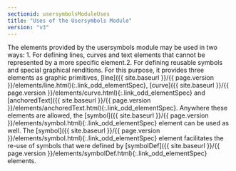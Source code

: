 ```yaml
---
sectionid: usersymbolsModuleUses
title: "Uses of the Usersymbols Module"
version: "v3"
---
```




 The elements provided by the usersymbols module may be used in two ways: 1. For defining lines, curves and text elements that cannot be represented by a more
specific element.2. For defining reusable symbols and special graphical renditions.
For this purpose, it provides three elements as graphic primitives, [line]({{ site.baseurl }}/{{ page.version }}/elements/line.html){:.link_odd_elementSpec}, [curve]({{ site.baseurl }}/{{ page.version }}/elements/curve.html){:.link_odd_elementSpec} and [anchoredText]({{ site.baseurl }}/{{ page.version }}/elements/anchoredText.html){:.link_odd_elementSpec}. Anywhere
these elements are allowed, the [symbol]({{ site.baseurl }}/{{ page.version }}/elements/symbol.html){:.link_odd_elementSpec} element can be used as well. The
[symbol]({{ site.baseurl }}/{{ page.version }}/elements/symbol.html){:.link_odd_elementSpec} element facilitates the re-use of symbols that were defined by
[symbolDef]({{ site.baseurl }}/{{ page.version }}/elements/symbolDef.html){:.link_odd_elementSpec} elements.




